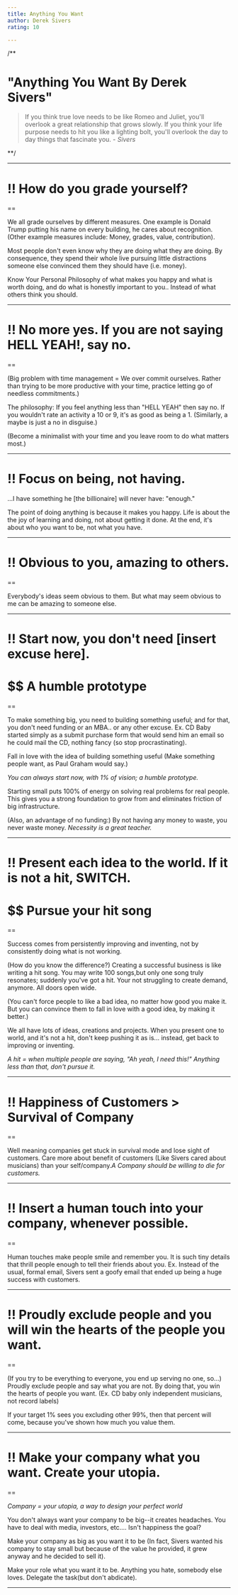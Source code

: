 ```yaml
---
title: Anything You Want
author: Derek Sivers  
rating: 10 

--- 
```


/**

# "Anything You Want By Derek Sivers"

>If you think true love needs to be like Romeo and Juliet, you'll overlook a great relationship that grows slowly. If you think your life purpose needs to hit you like a lighting bolt, you'll overlook the day to day things that fascinate you. - *Sivers*


**/

---

# !! How do you grade yourself? 

== 

We all grade ourselves by different measures. One example is Donald Trump putting his name on every building, he cares about recognition. (Other example measures include: Money, grades, value, contribution).

Most people don't even know why they are doing what they are doing. By consequence, they spend their whole live pursuing little distractions someone else convinced them they should have (i.e. money). 

Know Your Personal Philosophy of what makes you happy and what is worth doing, and do what is honestly important to you.. Instead of what others think you should.

---

# !! No more yes. If you are not saying HELL YEAH!, say no.

==

(Big problem with time management = We over commit ourselves. Rather than trying to be more productive with your time, practice letting go of needless commitments.)

The philosophy: If you feel anything less than "HELL YEAH" then say no. If you wouldn't rate an activity a 10 or 9, it's as good as being a 1. (Similarly, a maybe is just a no in disguise.) 

(Become a minimalist with your time and you leave room to do what matters most.) 

---

# !! Focus on being, not having. 

...I have something he [the billionaire] will never have: "enough."

The point of doing anything is because it makes you happy. Life is about the the joy of learning and doing, not about getting it done. At the end, it's about who you want to be, not what you have.

---

# !! Obvious to you, amazing to others. 

==

Everybody's ideas seem obvious to them. But what may seem obvious to me can be amazing to someone else.

---

# !! Start now, you don't need [insert excuse here].

# $$ A humble prototype 
==

To make something big, you need to building something useful; and for that, you don't need funding or an MBA.. or any other excuse. Ex. CD Baby started simply as a submit purchase form that would send him an email so he could mail the CD, nothing fancy (so stop procrastinating).

Fall in love with the idea of building something useful (Make something people want, as Paul Graham would say.)

*You can always start now, with 1% of vision; a humble prototype.*

Starting small puts 100% of energy on solving real problems for real people. This gives you a strong foundation to grow from and eliminates friction of big infrastructure.

(Also, an advantage of no funding:) By not having any money to waste, you never waste money. *Necessity is a great teacher.*

--- 

# !! Present each idea to the world. If it is not a hit, SWITCH. 

# $$ Pursue your hit song

==

Success comes from persistently improving and inventing, not by consistently doing what is not working.

(How do you know the difference?) Creating a successful business is like writing a hit song. You may write 100 songs,but only one song truly resonates; suddenly you've got a hit. Your not struggling to create demand, anymore. All doors open wide. 

(You can't force people to like a bad idea, no matter how good you make it. But you can convince them to fall in love with a good idea, by making it better.)

We all have lots of ideas, creations and projects. When you present one to world, and it's not a hit, don't keep pushing it as is... instead, get back to improving or inventing. 

*A hit = when multiple people are saying,  "Ah yeah, I need this!" Anything less than that, don't pursue it.*

---

# !! Happiness of Customers > Survival of Company

== 

Well meaning companies get stuck in survival mode and lose sight of customers. Care more about benefit of customers (Like Sivers cared about musicians) than your self/company.*A Company should be willing to die for customers.*

---

# !! Insert a human touch into your company, whenever possible. 

==

Human touches make people smile and remember you. It is such tiny details that thrill people enough to tell their friends about you. Ex. Instead of the usual, formal email, Sivers sent a goofy email that ended up being a huge success with customers. 

--- 

# !! Proudly exclude people and you will win the hearts of the people you want.

==

(If you try to be everything to everyone, you end up serving no one, so...) Proudly exclude people and say what you are not. By doing that, you win the hearts of people you want. (Ex. CD baby only independent musicians, not record labels)

If your target 1% sees you excluding other 99%, then that percent will come, because you've shown how much you value them. 

---

# !! Make your company what you want. Create your utopia. 

==

*Company = your utopia, a way to design your perfect world*

You don't always want your company to be big--it creates headaches. You have to deal with media, investors, etc.... Isn't happiness the goal?

Make your company as big as you want it to be (In fact, Sivers wanted his company to stay small but because of the value he provided, it grew anyway and he decided to sell it).

Make your role what you want it to be. Anything you hate, somebody else loves. Delegate the task(but don't abdicate). 

---



